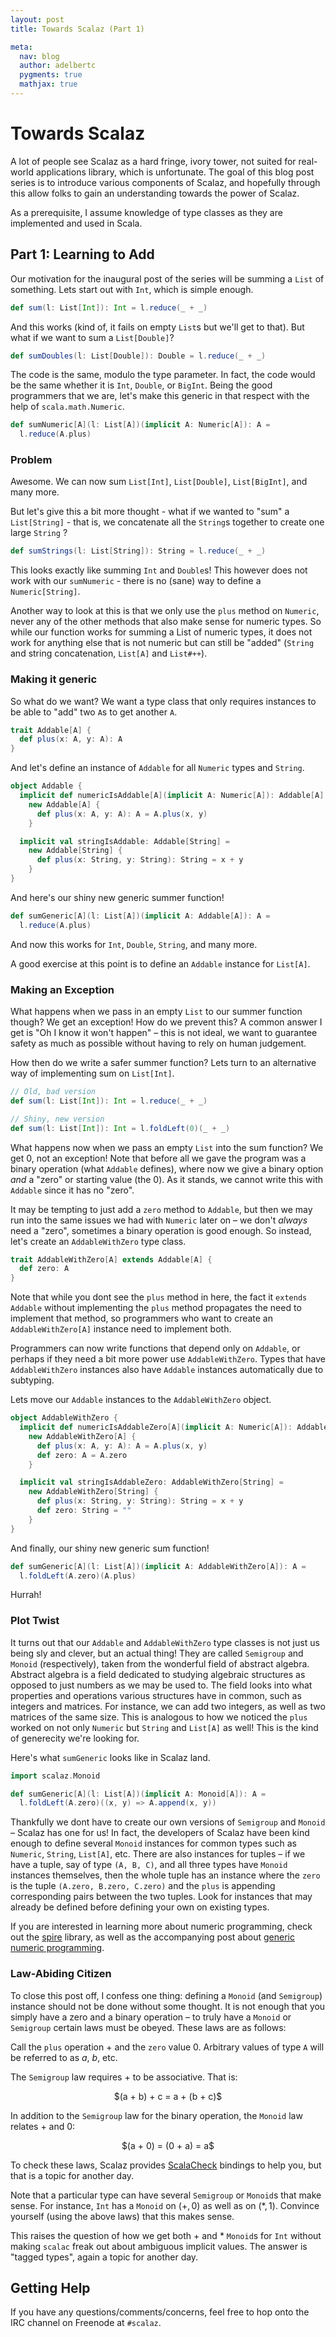 ```yaml
---
layout: post
title: Towards Scalaz (Part 1)

meta:
  nav: blog
  author: adelbertc
  pygments: true
  mathjax: true
---
```


# Towards Scalaz

A lot of people see Scalaz as a hard fringe, ivory tower,
not suited for real-world applications library, which is
unfortunate. The goal of this blog post series is to introduce
various components of Scalaz, and hopefully through this
allow folks to gain an understanding towards the power of
Scalaz.

As a prerequisite, I assume knowledge of type classes as they
are implemented and used in Scala.

## Part 1: Learning to Add

Our motivation for the inaugural post of the series will be
summing a `List` of something. Lets start out with `Int`,
which is simple enough.

```scala
def sum(l: List[Int]): Int = l.reduce(_ + _)
```

And this works (kind of, it fails on empty `List`s but we'll get to that).
But what if we want to sum a `List[Double]`?

```scala
def sumDoubles(l: List[Double]): Double = l.reduce(_ + _)
```

The code is the same, modulo the type parameter. In fact, the
code would be the same whether it is `Int`, `Double`, or `BigInt`.
Being the good programmers that we are, let's make this generic
in that respect with the help of `scala.math.Numeric`.

```scala
def sumNumeric[A](l: List[A])(implicit A: Numeric[A]): A =
  l.reduce(A.plus)
```

### Problem
Awesome. We can now sum `List[Int]`, `List[Double]`, `List[BigInt]`,
and many more.

But let's give this a bit more thought - what if we wanted to
"sum" a `List[String]` - that is, we concatenate all the `String`s
together to create one large `String` ?

```scala
def sumStrings(l: List[String]): String = l.reduce(_ + _)
```

This looks exactly like summing `Int` and `Double`s! This however
does not work with our `sumNumeric` - there is no (sane) way to define
a `Numeric[String]`.

Another way to look at this is that we only use the `plus` method
on `Numeric`, never any of the other methods that also make sense
for numeric types. So while our function works for summing a List
of numeric types, it does not work for anything else that is not
numeric but can still be "added" (`String` and string concatenation,
`List[A]` and `List#++`).

### Making it generic
So what do we want? We want a type class that only requires instances
to be able to "add" two `A`s to get another `A`.

```scala
trait Addable[A] {
  def plus(x: A, y: A): A
}
```

And let's define an instance of `Addable` for all `Numeric` types and `String`.

```scala
object Addable {
  implicit def numericIsAddable[A](implicit A: Numeric[A]): Addable[A] =
    new Addable[A] {
      def plus(x: A, y: A): A = A.plus(x, y)
    }

  implicit val stringIsAddable: Addable[String] =
    new Addable[String] {
      def plus(x: String, y: String): String = x + y
    }
}
```

And here's our shiny new generic summer function!

```scala
def sumGeneric[A](l: List[A])(implicit A: Addable[A]): A =
  l.reduce(A.plus)
```

And now this works for `Int`, `Double`, `String`, and many more.

A good exercise at this point is to define an `Addable` instance for `List[A]`.

### Making an Exception
What happens when we pass in an empty `List` to our summer function though?
We get an exception! How do we prevent this? A common answer I get is
"Oh I know it won't happen" – this is not ideal, we want to guarantee safety
as much as possible without having to rely on human judgement.

How then do we write a safer summer function? Lets turn to an alternative
way of implementing sum on `List[Int]`.

```scala
// Old, bad version
def sum(l: List[Int]): Int = l.reduce(_ + _)

// Shiny, new version
def sum(l: List[Int]): Int = l.foldLeft(0)(_ + _)
```

What happens now when we pass an empty `List` into the sum function? We get 0,
not an exception! Note that before all we gave the program was a binary
operation (what `Addable` defines), where now we give a binary option *and* a
"zero" or starting value (the 0). As it stands, we cannot write this with
`Addable` since it has no "zero".

It may be tempting to just add a `zero` method to `Addable`, but then we may run
into the same issues we had with `Numeric` later on – we don't *always* need
a "zero", sometimes a binary operation is good enough. So instead, let's create
an `AddableWithZero` type class.

```scala
trait AddableWithZero[A] extends Addable[A] {
  def zero: A
}
```

Note that while you dont see the `plus` method in here, the fact
it `extends Addable` without implementing the `plus` method propagates the need to
implement that method, so programmers who want to create an `AddableWithZero[A]` instance
need to implement both.

Programmers can now write functions that depend only on `Addable`, or perhaps if they
need a bit more power use `AddableWithZero`. Types that have `AddableWithZero` instances
also have `Addable` instances automatically due to subtyping.

Lets move our `Addable` instances to the `AddableWithZero` object.

```scala
object AddableWithZero {
  implicit def numericIsAddableZero[A](implicit A: Numeric[A]): AddableWithZero[A] =
    new AddableWithZero[A] {
      def plus(x: A, y: A): A = A.plus(x, y)
      def zero: A = A.zero
    }

  implicit val stringIsAddableZero: AddableWithZero[String] =
    new AddableWithZero[String] {
      def plus(x: String, y: String): String = x + y
      def zero: String = ""
    }
}
```

And finally, our shiny new generic sum function!

```scala
def sumGeneric[A](l: List[A])(implicit A: AddableWithZero[A]): A =
  l.foldLeft(A.zero)(A.plus)
```

Hurrah!

### Plot Twist
It turns out that our `Addable` and `AddableWithZero` type classes is not just us being
sly and clever, but an actual thing! They are called `Semigroup` and
`Monoid` (respectively), taken from the wonderful field of abstract algebra. Abstract
algebra is a field dedicated to studying algebraic structures as opposed
to just numbers as we may be used to. The field looks into what properties
and operations various structures have in common, such as integers and
matrices. For instance, we can add two integers, as well as two matrices of the same size.
This is analogous to how we noticed the `plus` worked on not only `Numeric`
but `String` and `List[A]` as well! This is the kind of generecity we're looking for.

Here's what `sumGeneric` looks like in Scalaz land.

```scala
import scalaz.Monoid

def sumGeneric[A](l: List[A])(implicit A: Monoid[A]): A =
  l.foldLeft(A.zero)((x, y) => A.append(x, y))
```

Thankfully we dont have to create our own versions of `Semigroup` and `Monoid` –
Scalaz has one for us! In fact, the developers of Scalaz have been kind enough to define
several `Monoid` instances for common types such as `Numeric`, `String`, `List[A]`, etc.
There are also instances for tuples – if we have a tuple, say of type `(A, B, C)`,
and all three types have `Monoid` instances themselves, then the whole tuple has an
instance where the `zero` is the tuple `(A.zero, B.zero, C.zero)` and the `plus` is
appending corresponding pairs between the two tuples. Look for instances that may already
be defined before defining your own on existing types.

<div class="side-note">
  If you are interested in learning more about numeric programming, check out
  the <a href="https://github.com/non/spire">spire</a> library, as well as the
  accompanying post about <a href="{% post_url 2013-07-07-generic-numeric-programming %}">
  generic numeric programming</a>.
</div>


### Law-Abiding Citizen
To close this post off, I confess one thing: defining a `Monoid` (and `Semigroup`) instance
should not be done without some thought. It is not enough that you simply have a zero and
a binary operation – to truly have a `Monoid` or `Semigroup` certain laws must be obeyed.
These laws are as follows:

Call the `plus` operation $+$ and the `zero` value $0$. Arbitrary values of type `A` will be
referred to as $a$, $b$, etc.

The `Semigroup` law requires $+$ to be associative. That is:

<div style="text-align:center;">
	$(a + b) + c = a + (b + c)$
</div/>

In addition to the `Semigroup` law for the binary operation, the `Monoid` law relates
$+$ and $0$:

<div style="text-align:center;">
  $(a + 0) = (0 + a) = a$
</div>

To check these laws, Scalaz provides [ScalaCheck](https://github.com/scalaz/scalaz/tree/v7.0.4/scalacheck-binding)
bindings to help you, but that is a topic for another day.

Note that a particular type can have several `Semigroup` or `Monoid`s that make sense.
For instance, `Int` has a `Monoid` on $(+, 0)$ as well as on $(*, 1)$. Convince yourself
(using the above laws) that this makes sense.

This raises the question of how we get both $+$ and $*$ `Monoid`s for `Int` without
making `scalac` freak out about ambiguous implicit values. The answer is "tagged types",
again a topic for another day.

## Getting Help

If you have any questions/comments/concerns, feel free to hop onto the IRC channel on
Freenode at `#scalaz`.
